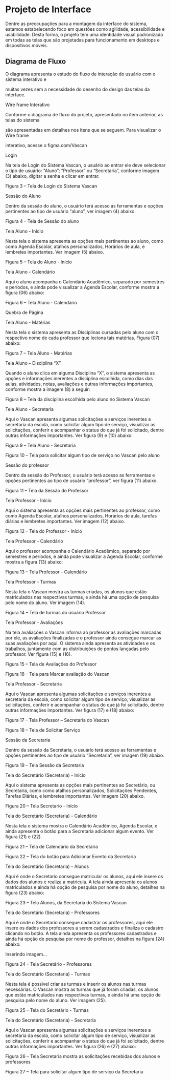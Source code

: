 
# Projeto de Interface

Dentre as preocupações para a montagem da interface do sistema, estamos estabelecendo foco em questões como agilidade, acessibilidade e usabilidade. Desta forma, o projeto tem uma identidade visual padronizada em todas as telas que são projetadas para funcionamento em desktops e dispositivos móveis. 

## Diagrama de Fluxo

O diagrama apresenta o estudo do fluxo de interação do usuário com o sistema interativo e 

muitas vezes sem a necessidade do desenho do design das telas da interface. 
 

          

       

 

     

 

                  

 

 

Wire frame Interativo 

Conforme o diagrama de fluxo do projeto, apresentado no item anterior, as telas do sistema 

são apresentadas em detalhes nos itens que se seguem. Para visualizar o Wire frame 

interativo, acesse o figma.com/Vascan 

 

Login  

Na tela de Login do Sistema Vascan, o usuário ao entrar ele deve selecionar o tipo de usuário: “Aluno”; “Professor” ou “Secretaria”, conforme imagem (3) abaixo, digitar a senha e clicar em entrar. 

 

Figura 3 – Tela de Login do Sistema Vascan 

Sessão do Aluno 

Dentro da sessão do aluno, o usuário terá acesso as ferramentas e opções pertinentes ao tipo de usuário “aluno”, ver imagem (4) abaixo. 

 

  

Figura 4 – Tela de Sessão do aluno 

 

 

 

Tela Aluno - Início 

Nesta tela o sistema apresenta as opções mais pertinentes ao aluno, como como Agenda Escolar, atalhos personalizados, Horários de aula, e lembretes importantes. Ver imagem (5) abaixo. 

 

 

Figura 5 – Tela do Aluno - Início 

 

Tela Aluno - Calendário 

Aqui o aluno acompanha o Calendário Acadêmico, separado por semestres e períodos, e ainda pode visualizar a Agenda Escolar, conforme mostra a figura (06) abaixo: 

 

 

Figura 6 – Tela Aluno - Calendário 

 

Quebra de Página
 

Tela Aluno - Matérias 

Nesta tela o sistema apresenta as Disciplinas cursadas pelo aluno com o respectivo nome de cada professor que leciona tais matérias. Figura (07) abaixo: 

 

 

Figura 7 – Tela Aluno - Matérias 

 

Tela Aluno – Disciplina “X” 

Quando o aluno clica em alguma Disciplina “X”, o sistema apresenta as opções e informações inerentes a disciplina escolhida, como dias das aulas, atividades, notas, avaliações e outras informações importantes, conforme mostra a imagem (8) a seguir: 

 

 

Figura 8 – Tela da disciplina escolhida pelo aluno no Sistema Vascan 

 

Tela Aluno - Secretaria 

Aqui o Vascan apresenta algumas solicitações e serviços inerentes a secretaria da escola, como solicitar algum tipo de serviço, visualizar as solicitações, conferir e acompanhar o status do que já foi solicitado, dentre outras informações importantes. Ver figura (9) e (10) abaixo: 

 

 

Figura 9 – Tela Aluno - Secretaria 

 

 

Figura 10 – Tela para solicitar algum tipo de serviço no Vascan pelo aluno 

 

 

Sessão do professor 

Dentro da sessão do Professor, o usuário terá acesso as ferramentas e opções pertinentes ao tipo de usuário “professor”, ver figura (11) abaixo. 

 

Figura 11 – Tela da Sessão do Professor 

 

Tela Professor - Início 

Aqui o sistema apresenta as opções mais pertinentes ao professor, como como Agenda Escolar, atalhos personalizados, Horários de aula, tarefas diárias e lembretes importantes. Ver imagem (12) abaixo. 

 

 

Figura 12 – Tela do Professor - Início 

 

Tela Professor - Calendário 

Aqui o professor acompanha o Calendário Acadêmico, separado por semestres e períodos, e ainda pode visualizar a Agenda Escolar, conforme mostra a figura (13) abaixo: 

 

 

Figura 13 – Tela Professor - Calendário 

 

Tela Professor - Turmas 

Nesta tela o Vascan mostra as turmas criadas, os alunos que estão matriculados nas respectivas turmas, e ainda há uma opção de pesquisa pelo nome do aluno. Ver imagem (14). 

 

 

Figura 14 – Tela de turmas do usuário Professor 

 

Tela Professor - Avaliações 

Na tela avaliações o Vascan informa ao professor as avaliações marcadas por ele, as avaliações finalizadas e o professor ainda consegue marcar as suas avaliações por aqui. O sistema ainda apresenta as atividades e os trabalhos, juntamente com as distribuições de pontos lançadas pelo professor. Ver figura (15) e )16). 

 

 

Figura 15 – Tela de Avaliações do Professor 

 

 

 

Figura 16 – Tela para Marcar avaliação do Vascan 

 

 

Tela Professor - Secretaria 

Aqui o Vascan apresenta algumas solicitações e serviços inerentes a secretaria da escola, como solicitar algum tipo de serviço, visualizar as solicitações, conferir e acompanhar o status do que já foi solicitado, dentre outras informações importantes. Ver figura (17) e (18) abaixo: 

 

 

Figura 17 – Tela Professor – Secretaria do Vascan 

 

 

 

Figura 18 – Tela de Solicitar Serviço 

 

 

 

 

Sessão da Secretaria 

Dentro da sessão da Secretaria, o usuário terá acesso as ferramentas e opções pertinentes ao tipo de usuário “Secretaria”, ver imagem (19) abaixo. 

 

Figura 19 – Tela Sessão da Secretaria 

 

Tela do Secretário (Secretaria) - Início 

Aqui o sistema apresenta as opções mais pertinentes ao Secretário, ou Secretaria, como como atalhos personalizados, Solicitações Pendentes, Tarefas Diárias, e lembretes importantes. Ver imagem (20) abaixo. 

 

 

Figura 20 – Tela Secretario - Início 

 

Tela do Secretário (Secretaria) - Calendário 

Nesta tela o sistema mostra o Calendário Acadêmico, Agenda Escolar, e ainda apresenta o botão para a Secretaria adicionar algum evento. Ver figura (21) e (22). 

 

 

Figura 21 – Tela de Calendário da Secretaria 

 

 

 

Figura 22 – Tela do botão para Adicionar Evento da Secretaria 

 

Tela do Secretário (Secretaria) - Alunos 

Aqui é onde o Secretario consegue matricular os alunos, aqui ele insere os dados dos alunos e realiza a matricula. A tela ainda apresenta os alunos matriculados e ainda há opção de pesquisa por nome do aluno, detalhes na figura (23) abaixo: 

 

 

Figura 23 – Tela Alunos, da Secretaria do Sistema Vascan 

 

 

Tela do Secretário (Secretaria) - Professores 

Aqui é onde o Secretario consegue cadastrar os professores, aqui ele insere os dados dos professores a serem cadastrados e finaliza o cadastro clicando no botão. A tela ainda apresenta os professores cadastrados e ainda há opção de pesquisa por nome do professor, detalhes na figura (24) abaixo: 

 

Inserindo imagem... 

Figura 24 – Tela Secretário - Professores 

 

Tela do Secretário (Secretaria) - Turmas 

Nesta tela é possivel criar as turmas e inserir os alunos nas turmas necessárias. O Vascan mostra as turmas que já foram criadas, os alunos que estão matriculados nas respectivas turmas, e ainda há uma opção de pesquisa pelo nome do aluno. Ver imagem (25). 

 

 

Figura 25 – Tela do Secretário - Turmas 

 

Tela do Secretário (Secretaria) - Secretaria 

Aqui o Vascan apresenta algumas solicitações e serviços inerentes a secretaria da escola, como solicitar algum tipo de serviço, visualizar as solicitações, conferir e acompanhar o status do que já foi solicitado, dentre outras informações importantes. Ver figura (26) e (27) abaixo: 

 

 

Figura 26 – Tela Secretaria mostra as solicitações recebidas dos alunos e professores 

 

 

 

Figura 27 – Tela para solicitar algum tipo de serviço da Secretaria 

 

